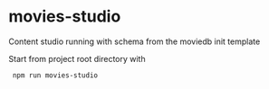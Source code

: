 # movies-studio

Content studio running with schema from the moviedb init template

Start from project root directory with

     npm run movies-studio

